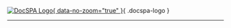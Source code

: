 [![DocSPA Logo](./assets/docspa-inline-125px.png){ data-no-zoom="true" }](/){ .docspa-logo }

<md-toc-search summary="SUMMARY"></md-toc-search>

---

<md-toc class="collapsible" path="/" max-depth="2"></md-toc>
<md-toc class="collapsible" path="quickstart" max-depth="2"></md-toc>
<md-toc class="collapsible" path="content" max-depth="2"></md-toc>
<md-toc class="collapsible" path="customization/" max-depth="3"></md-toc>
<md-toc class="collapsible" path="features" max-depth="2"></md-toc>
